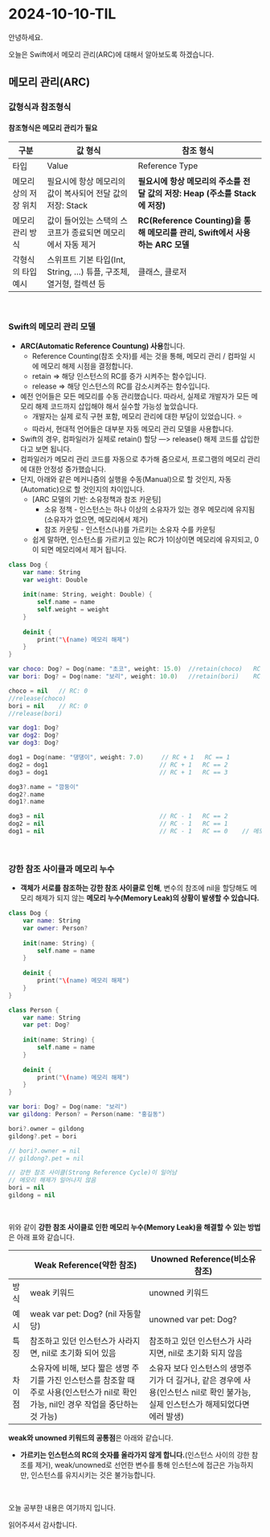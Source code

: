 # 2024-10-10-TIL

안녕하세요.

오늘은 Swift에서 메모리 관리(ARC)에 대해서 알아보도록 하겠습니다.

## 메모리 관리(ARC)

### 값형식과 참조형식

#### 참조형식은 메모리 관리가 필요

| 구분                  | 값 형식                                                      | 참조 형식                                                    |
| --------------------- | ------------------------------------------------------------ | ------------------------------------------------------------ |
| 타입                  | Value                                                        | Reference Type                                               |
| 메모리 상의 저장 위치 | 필요시에 항상 메모리의 값이 복사되어 전달 값의 저장: Stack   | **필요시에 항상 메모리의 주소를 전달 값의 저장: Heap (주소를 Stack에 저장)** |
| 메모리 관리 방식      | 값이 들어있는 스택의 스코프가 종료되면 메모리에서 자동 제거  | **RC(Reference Counting)을 통해 메모리를 관리, Swift에서 사용하는 ARC 모델** |
| 각형식의 타입 예시    | 스위프트 기본 타입(Int, String, …) 튜플, 구조체, 열거형, 컬렉션 등 | 클래스, 클로저                                               |

<br/>

### Swift의 메모리 관리 모델

- **ARC(Automatic Reference Countung) 사용**합니다.
  - Reference Counting(참조 숫자)를 세는 것을 통해, 메모리 관리 / 컴파일 시에 메모리 해제 시점을 결정합니다.
  - retain => 해당 인스턴스의 RC를 증가 시켜주는 함수입니다.
  - release => 해당 인스턴스의 RC를 감소시켜주는 함수입니다.
- 예전 언어들은 모든 메모리를 수동 관리했습니다. 따라서, 실제로 개발자가 모든 메모리 해제 코드까지 삽입해야 해서 실수할 가능성 높았습니다.
  - 개발자는 실제 로직 구현 포함, 메모리 관리에 대한 부담이 있었습니다. ⭐️
  - 따라서, 현대적 언어들은 대부분 자동 메모리 관리 모델을 사용합니다.
- Swift의 경우, 컴파일러가 실제로 retain() 할당 —> release() 해제 코드를 삽입한다고 보면 됩니다.
- 컴파일러가 메모리 관리 코드를 자동으로 추가해 줌으로서, 프로그램의 메모리 관리에 대한 안정성 증가했습니다.
- 단지, 아래와 같은 메커니즘의 실행을 수동(Manual)으로 할 것인지, 자동(Automatic)으로 할 것인지의 차이입니다.
  - [ARC 모델의 기반: 소유정책과 참조 카운팅]
    - 소유 정책 - 인스턴스는 하나 이상의 소유자가 있는 경우 메모리에 유지됨(소유자가 없으면, 메모리에서 제거)
    - 참조 카운팅 - 인스턴스(나)를 가르키는 소유자 수를 카운팅
  - 쉽게 말하면, 인스턴스를 가르키고 있는 RC가 1이상이면 메모리에 유지되고, 0이 되면 메모리에서 제거 됩니다.

```swift
class Dog {
    var name: String
    var weight: Double
    
    init(name: String, weight: Double) {
        self.name = name
        self.weight = weight
    }
    
    deinit {
        print("\(name) 메모리 해제")
    }
}

var choco: Dog? = Dog(name: "초코", weight: 15.0)  //retain(choco)   RC: 1
var bori: Dog? = Dog(name: "보리", weight: 10.0)   //retain(bori)    RC: 1

choco = nil   // RC: 0
//release(choco)
bori = nil    // RC: 0
//release(bori)

var dog1: Dog?
var dog2: Dog?
var dog3: Dog?

dog1 = Dog(name: "댕댕이", weight: 7.0)     // RC + 1   RC == 1
dog2 = dog1                               // RC + 1   RC == 2
dog3 = dog1                               // RC + 1   RC == 3

dog3?.name = "깜둥이"
dog2?.name
dog1?.name

dog3 = nil                                // RC - 1   RC == 2
dog2 = nil                                // RC - 1   RC == 1
dog1 = nil                                // RC - 1   RC == 0    // 메모리 해제
```

<br/>

### 강한 참조 사이클과 메모리 누수

- **객체가 서로를 참조하는 강한 참조 사이클로 인해**, 변수의 참조에 nil을 할당해도 메모리 해제가 되지 않는 **메모리 누수(Memory Leak)의 상황이 발생할 수 있습니다.**

```swift
class Dog {
    var name: String
    var owner: Person?
    
    init(name: String) {
        self.name = name
    }
    
    deinit {
        print("\(name) 메모리 해제")
    }
}

class Person {
    var name: String
    var pet: Dog?
    
    init(name: String) {
        self.name = name
    }
    
    deinit {
        print("\(name) 메모리 해제")
    }
}

var bori: Dog? = Dog(name: "보리")
var gildong: Person? = Person(name: "홍길동")

bori?.owner = gildong
gildong?.pet = bori

// bori?.owner = nil
// gildong?.pet = nil

// 강한 참조 사이클(Strong Reference Cycle)이 일어남
// 메모리 해제가 일어나지 않음
bori = nil
gildong = nil
```

<br/>

위와 같이 **강한 참조 사이클로 인한 메모리 누수(Memory Leak)을 해결할 수 있는 방법**은 아래 표와 같습니다.

|        | Weak Reference(약한 참조)                                    | Unowned Reference(비소유 참조)                               |
| ------ | ------------------------------------------------------------ | ------------------------------------------------------------ |
| 방식   | weak 키워드                                                  | unowned 키워드                                               |
| 예시   | weak var pet: Dog? (nil 자동할당)                            | unowned var pet: Dog?                                        |
| 특징   | 참조하고 있던 인스턴스가 사라지면, nil로 초기화 되어 있음    | 참조하고 있던 인스턴스가 사라지면, nil로 초기화 되지 않음    |
| 차이점 | 소유자에 비해, 보다 짧은 생명 주기를 가진 인스턴스를 참조할 때 주로 사용(인스턴스가 nil로 확인 가능, nil인 경우 작업을 중단하는 것 가능) | 소유자 보다 인스턴스의 생명주기가 더 길거나, 같은 경우에 사용(인스턴스 nil로 확인 불가능, 실제 인스턴스가 해제되었다면 에러 발생) |

**weak와 unowned 키워드의 공통점**은 아래와 같습니다.

- **가르키는 인스턴스의 RC의 숫자를 올라가지 않게 합니다.**(인스턴스 사이의 강한 참조를 제거), weak/unowned로 선언한 변수를 통해 인스턴스에 접근은 가능하지만, 인스턴스를 유지시키는 것은 불가능합니다.

<br/>

오늘 공부한 내용은 여기까지 입니다.

읽어주셔서 감사합니다.